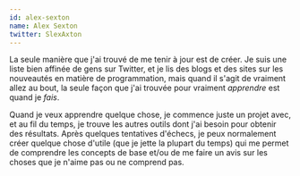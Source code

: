 ```yaml
---
id: alex-sexton
name: Alex Sexton
twitter: SlexAxton
---
```


La seule manière que j'ai trouvé de me tenir à jour est de créer. Je suis une liste bien affinée de gens sur Twitter, et je lis des blogs et des sites sur les nouveautés en matière de programmation, mais quand il s'agit de vraiment allez au bout, la seule façon que j'ai trouvée pour vraiment *apprendre* est quand je *fais*.

Quand je veux apprendre quelque chose, je commence juste un projet avec, et au fil du temps, je trouve les autres outils dont j'ai besoin pour obtenir des résultats. Après quelques tentatives d'échecs, je peux normalement créer quelque chose d'utile (que je jette la plupart du temps) qui me permet de comprendre les concepts de base et/ou de me faire un avis sur les choses que je n'aime pas ou ne comprend pas.
